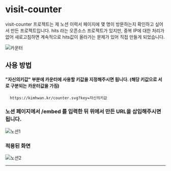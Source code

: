 # visit-counter

visit-counter 프로젝트는 제 노션 이력서 페이지에 몇 명이 방문하는지 확인하고 싶어서 만든 프로젝트입니다.
hits 라는 오픈소스 프로젝트가 있지만, 중복 IP에 대한 처리가 없어 새로고침하면 계속적으로 hits값이 올라가는 문제가 있어 직접 만들게 되었습니다.

![카운터](https://kimhwan.kr/counter.svg?key=https://github.com/akon47/visit-counter)

## 사용 방법


#### "자신의키값" 부분에 카운터에 사용할 키값을 지정해주시면 됩니다. (해당 키값으로 서로 구분되는 카운터값을 가짐)
```
  https://kimhwan.kr/counter.svg?key=자신의키값
```

### 노션 페이지에서 /embed 를 입력한 뒤 위에서 만든 URL을 삽입해주시면 됩니다.

![노션1](https://user-images.githubusercontent.com/49547202/127855354-ff1fc1c4-577c-4749-b6a4-2471b3ad88fe.png)

### 적용된 화면

![노션2](https://user-images.githubusercontent.com/49547202/127856434-dd60bac9-9f63-4e4b-9099-e7e39db05d30.png)

------------------------

